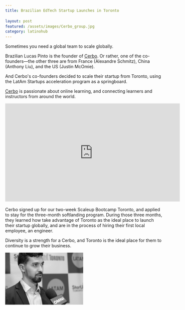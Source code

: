 ```yaml
---
title: Brazilian EdTech Startup Launches in Toronto 

layout: post
featured: /assets/images/Cerbo_group.jpg
category: latinohub
---
```


<p>
Sometimes you need a global team to scale globally.
</p>

<p>
Brazilian Lucas Pinto is the founder of <a href="http://www.cerbo.me">Cerbo</a>. Or rather, one of the co-founders&mdash;the other three are from France (Alexandre Schmitz), China (Anthony Liu), and the US (Justin McOmie).
</p>

<p>
And Cerbo's co-founders decided to scale their startup from Toronto, using the LatAm Startups acceleration program as a springboard.
</p>

<!--more-->
<p>
<a href="http://www.cerbo.me/">Cerbo</a> is passionate about online learning, and connecting learners and instructors from around the world. 
</p>

<p>
<iframe 
  width="560" 
  height="315" 
  src="https://www.youtube.com/embed/vsO4KLDwkEg"
  frameborder="0" 
  allowfullscreen>
</iframe>
</p>

<p>
Cerbo signed up for our two-week Scaleup Bootcamp Toronto, and applied to stay for the three-month softlanding program. During those three months, they learned how take advantage of Toronto as the ideal place to launch their startup globally, and are in the process of hiring their first local employee, an engineer.
</p>

<p>
Diversity is a strength for a Cerbo, and Toronto is the ideal place for them to continue to grow their business.
</p>


<p>
<img src="/assets/images/Cerbo1.jpg" width=250 class=center alt="Cerbo"></img>
</p>

